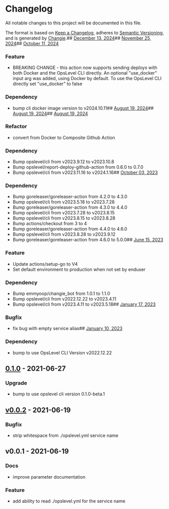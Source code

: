 # Changelog
All notable changes to this project will be documented in this file.

The format is based on [Keep a Changelog](https://keepachangelog.com/en/1.0.0/),
adheres to [Semantic Versioning](https://semver.org/spec/v2.0.0.html),
and is generated by [Changie](https://github.com/miniscruff/changie).## [December 13, 2024](https://github.com/OpsLevel/opslevel-go/compare/v2.0.0...v3.0.0)## [November 25, 2024](https://github.com/OpsLevel/opslevel-go/compare/v1.0.0...v2.0.0)## [October 11, 2024](https://github.com/OpsLevel/opslevel-go/compare/v0.10.0...v1.0.0)
### Feature
* BREAKING CHANGE - this action now supports sending deploys with both Docker and the OpsLevel CLI directly. An optional "use_docker" input arg was added, using Docker by default. To use the OpsLevel CLI directly set "use_docker" to false
### Dependency
* bump cli docker image version to v2024.10.11## [August 19, 2024](https://github.com/OpsLevel/opslevel-go/compare/v0.9.0...v0.10.0)## [August 19, 2024](https://github.com/OpsLevel/opslevel-go/compare/v0.8.0...v0.9.0)## [August 19, 2024](https://github.com/OpsLevel/opslevel-go/compare/v0.7.0...v0.8.0)
### Refactor
* convert from Docker to Composite Github Action
### Dependency
* Bump opslevel/cli from v2023.9.12 to v2023.10.8
* Bump opslevel/report-deploy-github-action from 0.6.0 to 0.7.0
* Bump opslevel/cli from v2023.11.16 to v2024.1.16## [October 03, 2023](https://github.com/OpsLevel/opslevel-go/compare/v0.6.0...v0.7.0)
### Dependency
* Bump goreleaser/goreleaser-action from 4.2.0 to 4.3.0
* Bump opslevel/cli from v2023.5.18 to v2023.7.28
* Bump goreleaser/goreleaser-action from 4.3.0 to 4.4.0
* Bump opslevel/cli from v2023.7.28 to v2023.8.15
* Bump opslevel/cli from v2023.8.15 to v2023.8.28
* Bump actions/checkout from 3 to 4
* Bump goreleaser/goreleaser-action from 4.4.0 to 4.6.0
* Bump opslevel/cli from v2023.8.28 to v2023.9.12
* Bump goreleaser/goreleaser-action from 4.6.0 to 5.0.0## [June 15, 2023](https://github.com/OpsLevel/opslevel-go/compare/v0.5.0...v0.6.0)
### Feature
* Update actions/setup-go to V4
* Set default environment to production when not set by enduser
### Dependency
* Bump emmyoop/changie_bot from 1.0.1 to 1.1.0
* Bump opslevel/cli from v2022.12.22 to v2023.4.11
* Bump opslevel/cli from v2023.4.11 to v2023.5.18## [January 17, 2023](https://github.com/OpsLevel/opslevel-go/compare/v0.4.0...v0.5.0)
### Bugfix
* fix bug with empty service alias## [January 10, 2023](https://github.com/OpsLevel/opslevel-go/compare/v0.1.0...v0.4.0)
### Dependency
* bump to use OpsLevel CLI Version v2022.12.22
<a name="0.1.0"></a>
## [0.1.0] - 2021-06-27
### Upgrade
- bump to use opslevel cli version 0.1.0-beta.1


<a name="v0.0.2"></a>
## [v0.0.2] - 2021-06-19
### Bugfix
- strip whitespace from ./opslevel.yml service name


<a name="v0.0.1"></a>
## v0.0.1 - 2021-06-19
### Docs
- improve parameter documentation

### Feature
- add ability to read ./opslevel.yml for the service name


[Unreleased]: https://github.com/OpsLevel/github-actions/compare/0.1.0...HEAD
[0.1.0]: https://github.com/OpsLevel/github-actions/compare/v0.0.2...0.1.0
[v0.0.2]: https://github.com/OpsLevel/github-actions/compare/v0.0.1...v0.0.2
